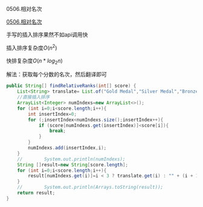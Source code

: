 0506.相对名次

[0506.相对名次](https://leetcode-cn.com/problems/relative-ranks/)

手写的插入排序果然不如api调用快

插入排序复杂度$O(n^2)$

快排复杂度$O(n*log_2n)$



解法：获取每个分数的名次，然后翻译即可

```java
public String[] findRelativeRanks(int[] score) {
    List<String> translate= List.of("Gold Medal","Silver Medal","Bronze Medal");
    //直接插入排序
    ArrayList<Integer> numIndexs=new ArrayList<>();
    for (int i=0;i<score.length;i++){
        int insertIndex=0;
        for (;insertIndex<numIndexs.size();insertIndex++){
            if (score[numIndexs.get(insertIndex)]<score[i]){
                break;
            }
        }
        numIndexs.add(insertIndex,i);
    }
    //        System.out.println(numIndexs);
    String []result=new String[score.length];
    for (int i=0;i<score.length;i++){
        result[numIndexs.get(i)]=i < 3 ? translate.get(i) : "" + (i + 1);
    }
    //        System.out.println(Arrays.toString(result));
    return result;
}
```

